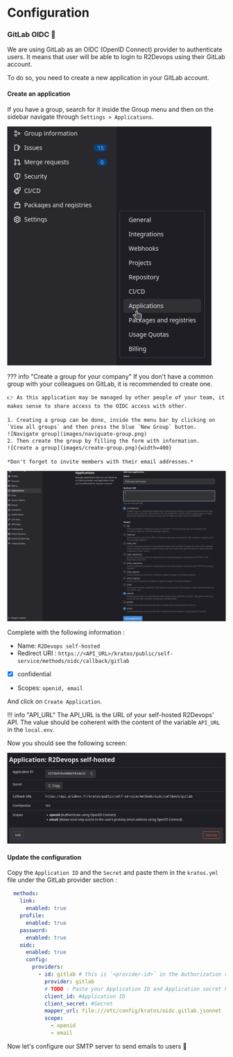 
# Configuration

### GitLab OIDC 🦊

We are using GitLab as an OIDC (OpenID Connect) provider to authenticate users. It means that user will be able to login to R2Devops using their GitLab account.

To do so, you need to create a new application in your GitLab account.

#### Create an application


If you have a group, search for it inside the Group menu and then on the sidebar navigate through `Settings > Applications`. 

![Profile_Menu](images/profile_menu_gitlab.png)

??? info "Create a group for your company"
    If you don't have a common group with your colleagues on GitLab, it is recommended to create one.

    👉 As this application may be managed by other people of your team, it makes sense to share access to the OIDC access with other.

    1. Creating a group can be done, inside the menu bar by clicking on  `View all groups` and then press the blue `New Group` button. 
    ![Navigate group](images/naviguate-group.png)
    2. Then create the group by filling the form with information.
    ![Create a group](images/create-group.png){width=400}

    *Don't forget to invite members with their email addresses.* 

![New_Application](images/application_gitlab.png)

Complete with the following information :  

* Name: `R2Devops self-hosted`  
* Redirect URI : `https://<API_URL>/kratos/public/self-service/methods/oidc/callback/gitlab`  
- [x] confidential
* Scopes: `openid, email`  

And click on `Create Application`.

!!! info "API_URL"
    The API_URL is the URL of your self-hosted R2Devops' API. The value should be coherent with the content of the variable `API_URL` in the `local.env`.

Now you should see the following screen:

![Application](images/application_created_gitlab.png)

#### Update the configuration

Copy the `Application ID` and the `Secret` and paste them in the `kratos.yml` file under the GitLab provider section :

```yaml title="kratos.yml" hl_lines="15 16"
  methods:
    link:
      enabled: true
    profile:
      enabled: true
    password:
      enabled: true
    oidc:
      enabled: true
      config:
        providers:
          - id: gitlab # this is `<provider-id>` in the Authorization callback URL. DO NOT CHANGE IT ONCE SET!
            provider: gitlab
            # TODO : Paste your Application ID and Application secret here :
            client_id: #Application ID
            client_secret: #Secret
            mapper_url: file:///etc/config/kratos/oidc.gitlab.jsonnet
            scope:
              - openid
              - email
```


Now let's configure our SMTP server to send emails to users 📨